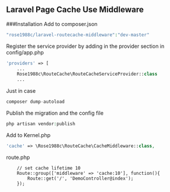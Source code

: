 ## Laravel Page Cache Use Middleware

###Installation
Add to composer.json

```php
"rose1988c/laravel-routecache-middleware":"dev-master"
```


Register the service provider by adding in the provider section in config/app.php

```php
'providers' => [
    ...
    Rose1988c\RouteCache\RouteCacheServiceProvider::class
    ...
```

Just in case

```php
composer dump-autoload
```

Publish the migration and the config file

```php
php artisan vendor:publish
```

Add to Kernel.php

```php
'cache' => \Rose1988c\RouteCache\CacheMiddleware::class,
```

route.php
````
    // set cache lifetime 10
    Route::group(['middleware' => 'cache:10'], function(){
        Route::get('/', 'DemoController@index');
    });
````